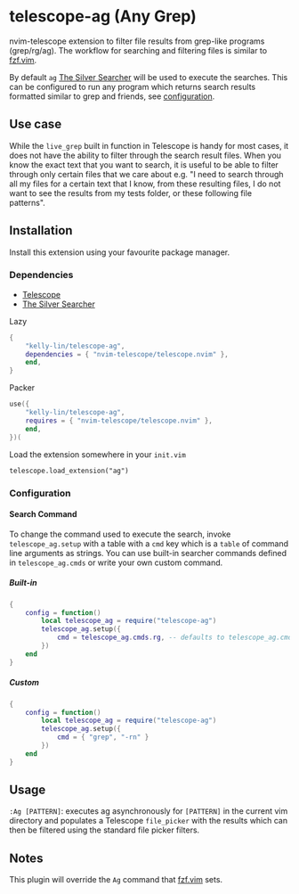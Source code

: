 # telescope-ag (Any Grep)

nvim-telescope extension to filter file results from grep-like programs
(grep/rg/ag). The workflow for searching and filtering files is similar to
[fzf.vim](https://github.com/junegunn/fzf.vim).

By default `ag` [The Silver Searcher](https://github.com/ggreer/the_silver_searcher)
will be used to execute the searches. This can be configured to run any program
which returns search results formatted similar to grep and friends, see
[configuration](#configuration).

## Use case

While the `live_grep` built in function in Telescope is handy for most cases,
it does not have the ability to filter through the search result files. When you
know the exact text that you want to search, it is useful to be able to filter
through only certain files that we care about e.g. "I need to search through all
my files for a certain text that I know, from these resulting files, I do not
want to see the results from my tests folder, or these following file patterns".

## Installation

Install this extension using your favourite package manager.

### Dependencies

* [Telescope](https://github.com/nvim-telescope/telescope.nvim)
* [The Silver Searcher](https://github.com/ggreer/the_silver_searcher)

Lazy

```lua
{
    "kelly-lin/telescope-ag",
    dependencies = { "nvim-telescope/telescope.nvim" },
    end,
}
```

Packer

```lua
use({
    "kelly-lin/telescope-ag",
    requires = { "nvim-telescope/telescope.nvim" },
    end,
})(
```

Load the extension somewhere in your `init.vim`

`telescope.load_extension("ag")`

### Configuration

#### Search Command

To change the command used to execute the search, invoke `telescope_ag.setup`
with a table with a `cmd` key which is a `table` of command line arguments as
strings. You can use built-in searcher commands defined in `telescope_ag.cmds`
or write your own custom command.

##### Built-in

```lua
{
    config = function()
        local telescope_ag = require("telescope-ag")
        telescope_ag.setup({
            cmd = telescope_ag.cmds.rg, -- defaults to telescope_ag.cmds.ag
        })
    end
}
```

##### Custom

```lua
{
    config = function()
        local telescope_ag = require("telescope-ag")
        telescope_ag.setup({
            cmd = { "grep", "-rn" }
        })
    end
}
```

## Usage

`:Ag [PATTERN]`: executes ag asynchronously for `[PATTERN]` in the current vim
directory and populates a Telescope `file_picker` with the results which can
then be filtered using the standard file picker filters.

## Notes

This plugin will override the `Ag` command that [fzf.vim](https://github.com/junegunn/fzf.vim)
sets.
